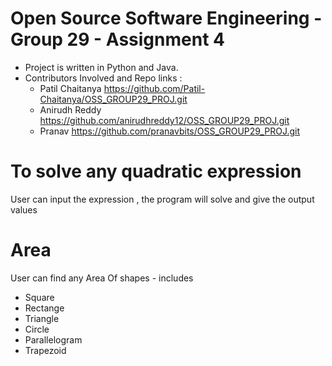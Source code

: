 # Open Source Software Engineering - Group 29 - Assignment 4 
 * Project is written in Python and Java.
 * Contributors Involved and Repo links :
   * Patil Chaitanya <https://github.com/Patil-Chaitanya/OSS_GROUP29_PROJ.git>
   * Anirudh Reddy <https://github.com/anirudhreddy12/OSS_GROUP29_PROJ.git>
   * Pranav <https://github.com/pranavbits/OSS_GROUP29_PROJ.git>
 
 
# To solve any quadratic expression

User can input the expression , the program will solve and give the output values

# Area

User can find any Area Of shapes - includes 
  * Square
  * Rectange
  * Triangle 
  * Circle 
  * Parallelogram 
  * Trapezoid
